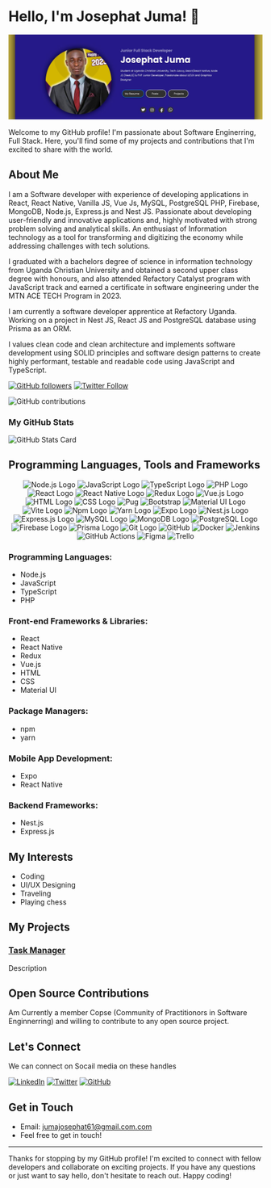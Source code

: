 # Hello, I'm Josephat Juma! 👋

![Banner](https://github.com/JosephatJuma/JosephatJuma/blob/main/banner.jpg)


Welcome to my GitHub profile! I'm passionate about Software Enginerring, Full Stack. Here, you'll find some of my projects and contributions that I'm excited to share with the world.

## About Me

I am a Software developer with experience of developing applications in React, React Native, Vanilla JS, Vue Js, MySQL, PostgreSQL PHP, Firebase, MongoDB, Node.js, Express.js and Nest JS. Passionate about developing user-friendly and innovative applications and, highly motivated with strong problem solving and analytical skills. An enthusiast of Information technology as a tool for transforming and digitizing the economy while addressing challenges with tech solutions.

I graduated with a bachelors degree of science in information technology from Uganda Christian University and obtained a second upper class degree with honours, and also attended Refactory Catalyst program with JavaScript track and earned a certificate in software engineering under the MTN ACE TECH Program in 2023.

I am currently a software developer apprentice at Refactory Uganda. Working on a project in Nest JS, React JS and PostgreSQL database using Prisma as an ORM.

I values clean code and clean architecture and implements software development using SOLID principles and software design patterns to create highly performant, testable and readable code using JavaScript and TypeScript.

<!-- Your badges -->
[![GitHub followers](https://img.shields.io/github/followers/JosephatJuma?label=Follow&style=social)](https://github.com/JosephatJuma)
[![Twitter Follow](https://img.shields.io/twitter/follow/JuJosephat?label=Follow&style=social)](https://twitter.com/JuJosephat)

<!-- Your GitHub contributions graph -->
![GitHub contributions](https://github.com/JosephatJuma/JosephatJuma/blob/main/contributions.svg)

<!-- Your GitHub stats -->

### My GitHub Stats

![GitHub Stats Card](https://github-readme-stats.vercel.app/api/top-langs/?username=JosephatJuma&layout=compact)

## Programming Languages, Tools and Frameworks

<div align="center" background="blue">
<img src="https://upload.wikimedia.org/wikipedia/commons/d/d9/Node.js_logo.svg" width="60" alt="Node.js Logo">
<img src="https://upload.wikimedia.org/wikipedia/commons/6/6a/JavaScript-logo.png" width="60" alt="JavaScript Logo">
<img src="https://upload.wikimedia.org/wikipedia/commons/4/4c/Typescript_logo_2020.svg" width="60" alt="TypeScript Logo">
<img src="https://upload.wikimedia.org/wikipedia/commons/thumb/2/27/PHP-logo.svg/1280px-PHP-logo.svg.png" width="60"  alt="PHP Logo">
<img src="https://upload.wikimedia.org/wikipedia/commons/a/a7/React-icon.svg" width="60"  alt="React Logo">
<img src="https://reactnative.dev/img/header_logo.svg" width="60"  alt="React Native Logo">
<img src="https://raw.githubusercontent.com/reduxjs/redux/master/logo/logo.png" width="60"  alt="Redux Logo">
<img src="https://vuejs.org/images/logo.png" width="60"  alt="Vue.js Logo">
<img src="https://www.w3.org/html/logo/downloads/HTML5_Logo_512.png" width="60"  alt="HTML Logo">
<img src="https://upload.wikimedia.org/wikipedia/commons/thumb/d/d5/CSS3_logo_and_wordmark.svg/1200px-CSS3_logo_and_wordmark.svg.png" width="60"  alt="CSS Logo">
  <img src="https://miro.medium.com/v2/resize:fit:506/1*XQrm5n6_iX2mY93lT4d4cA.png" width="60"  alt="Pug">
  <img src="https://upload.wikimedia.org/wikipedia/commons/thumb/b/b2/Bootstrap_logo.svg/800px-Bootstrap_logo.svg.png" width="60"  alt="Bootstrap">
<img src="https://material-ui.com/static/logo.png" width="60"  alt="Material UI Logo">
  <img src="https://upload.wikimedia.org/wikipedia/commons/thumb/f/f1/Vitejs-logo.svg/800px-Vitejs-logo.svg.png" width="60"  alt="Vite Logo"/>
<img src="https://upload.wikimedia.org/wikipedia/commons/thumb/d/db/Npm-logo.svg/1200px-Npm-logo.svg.png" width="60"  alt="Npm Logo" />
<img src="https://upload.wikimedia.org/wikipedia/commons/thumb/1/11/Yarn-logo-kitten.svg/1200px-Yarn-logo-kitten.svg.png" width="60"  alt="Yarn Logo">
<img src="https://www.inapps.net/wp-content/uploads/2022/05/developing-building-testing-and-deploying-react-native-apps-14-638.jpg" width="60"  alt="Expo Logo">
<img src="https://docs.nestjs.com/assets/logo-small.svg" width="60"  alt="Nest.js Logo">
<img src="https://expressjs.com/images/express-facebook-share.png" width="60"  alt="Express.js Logo">
<img src="https://upload.wikimedia.org/wikipedia/fr/thumb/6/62/MySQL.svg/1200px-MySQL.svg.png" width="60"   alt="MySQL Logo">
<img src="https://miro.medium.com/v2/resize:fit:512/1*doAg1_fMQKWFoub-6gwUiQ.png" width="60"  alt="MongoDB Logo">
<img src="https://www.postgresql.org/media/img/about/press/elephant.png" width="60"  alt="PostgreSQL Logo">
<img src="https://firebase.google.com/downloads/brand-guidelines/PNG/logo-logomark.png" width="60"  alt="Firebase Logo">
<img src="https://d2eip9sf3oo6c2.cloudfront.net/tags/images/000/001/287/square_480/prismaHD.png" width="60"  alt="Prisma Logo">
<img src="https://upload.wikimedia.org/wikipedia/commons/thumb/e/e0/Git-logo.svg/1280px-Git-logo.svg.png" alt="Git Logo" width="60" />
<img src="https://upload.wikimedia.org/wikipedia/commons/thumb/c/c2/GitHub_Invertocat_Logo.svg/1200px-GitHub_Invertocat_Logo.svg.png" width="60"  alt="GitHub"/>
<img src="https://images.crunchbase.com/image/upload/c_lpad,f_auto,q_auto:eco,dpr_1/ywjqppks5ffcnbfjuttq" width="60"  alt="Docker"/>
<img src="https://www.learntek.org/blog/wp-content/uploads/2018/05/jenkins_image.png" width="60"  alt="Jenkins"/>
 <img src="https://avatars.githubusercontent.com/u/44036562?s=280&v=4" width="60"  alt="GitHub Actions"/>
   <img src="https://assets.asana.biz/transform/ba9b63a3-f255-4088-b5fe-14ab4628f50b/logo-app-figma" width="60"  alt="Figma"/>
  <img src="https://1000logos.net/wp-content/uploads/2021/05/Trello-Logo-2011.png"  width="60"  alt="Trello" />
</div>

### Programming Languages:
- Node.js
- JavaScript
- TypeScript
- PHP

### Front-end Frameworks & Libraries:
- React
- React Native
- Redux
- Vue.js
- HTML
- CSS
- Material UI

### Package Managers:
- npm
- yarn

### Mobile App Development:
- Expo
- React Native

### Backend Frameworks:
- Nest.js
- Express.js

## My Interests
- Coding
- UI/UX Designing
- Traveling
- Playing chess

## My Projects


### [Task Manager](https://github.com/JosephatJuma/react_node_task_manager)

Description

## Open Source Contributions

Am Currently a member Copse (Community of Practitionors in Software Enginnerring) and willing to contribute to any open source project.

## Let's Connect

We can connect on Socail media on these handles

<div align="left">

[<img src="https://play-lh.googleusercontent.com/kMofEFLjobZy_bCuaiDogzBcUT-dz3BBbOrIEjJ-hqOabjK8ieuevGe6wlTD15QzOqw" width="30" alt="LinkedIn" />](https://www.linkedin.com/in/josephat-juma-79515521b/) [<img src="https://pbs.twimg.com/profile_images/1683899100922511378/5lY42eHs_400x400.jpg" alt="Twitter"  width="30"/>](https://twitter.com/JuJosephat)
[<img src="https://upload.wikimedia.org/wikipedia/commons/thumb/c/c2/GitHub_Invertocat_Logo.svg/1200px-GitHub_Invertocat_Logo.svg.png" alt="GitHub"  width="30"/>](https://github.com/JosephatJuma) 
</div> 


## Get in Touch

- Email: jumajosephat61@gmail.com.com
- Feel free to get in touch!

---

Thanks for stopping by my GitHub profile! I'm excited to connect with fellow developers and collaborate on exciting projects. If you have any questions or just want to say hello, don't hesitate to reach out. Happy coding!


